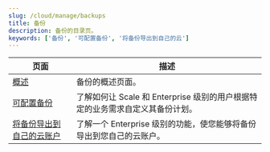 ```yaml
---
slug: /cloud/manage/backups
title: 备份
description: 备份的目录页。
keywords: ['备份', '可配置备份', '将备份导出到自己的云']
---
```


| 页面                                                                                       | 描述                                                                                                        |
|--------------------------------------------------------------------------------------------|-------------------------------------------------------------------------------------------------------------|
| [概述](./overview.md)                                                                   | 备份的概述页面。                                                                                             |
| [可配置备份](./configurable-backups.md)                                                  | 了解如何让 Scale 和 Enterprise 级别的用户根据特定的业务需求自定义其备份计划。                              |
| [将备份导出到自己的云账户](./export-backups-to-own-cloud-account.md)                   | 了解一个 Enterprise 级别的功能，使您能够将备份导出到您自己的云账户。                                     |
